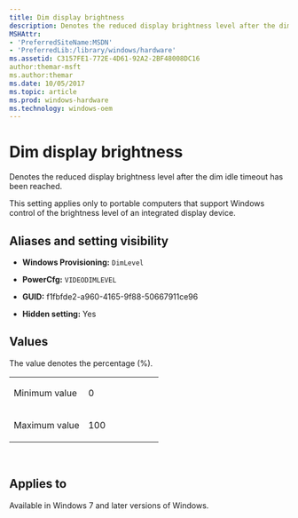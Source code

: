 ```yaml
---
title: Dim display brightness
description: Denotes the reduced display brightness level after the dim idle timeout has been reached.
MSHAttr:
- 'PreferredSiteName:MSDN'
- 'PreferredLib:/library/windows/hardware'
ms.assetid: C3157FE1-772E-4D61-92A2-2BF48008DC16
author:themar-msft
ms.author:themar
ms.date: 10/05/2017
ms.topic: article
ms.prod: windows-hardware
ms.technology: windows-oem
---
```


# Dim display brightness


Denotes the reduced display brightness level after the dim idle timeout has been reached.

This setting applies only to portable computers that support Windows control of the brightness level of an integrated display device.

## <span id="Aliases_and_setting_visibility"></span><span id="aliases_and_setting_visibility"></span><span id="ALIASES_AND_SETTING_VISIBILITY"></span>Aliases and setting visibility


-   **Windows Provisioning:** `DimLevel       `

-   **PowerCfg:** `VIDEODIMLEVEL         `

-   **GUID:** f1fbfde2-a960-4165-9f88-50667911ce96

-   **Hidden setting:** Yes

## <span id="Values"></span><span id="values"></span><span id="VALUES"></span>Values


The value denotes the percentage (%).

<table>
<colgroup>
<col width="50%" />
<col width="50%" />
</colgroup>
<tbody>
<tr class="odd">
<td><p>Minimum value</p></td>
<td><p>0</p></td>
</tr>
<tr class="even">
<td><p>Maximum value</p></td>
<td><p>100</p></td>
</tr>
</tbody>
</table>

 

## <span id="Applies_to"></span><span id="applies_to"></span><span id="APPLIES_TO"></span>Applies to


Available in Windows 7 and later versions of Windows.

